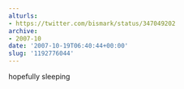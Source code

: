 ```yaml
---
alturls:
- https://twitter.com/bismark/status/347049202
archive:
- 2007-10
date: '2007-10-19T06:40:44+00:00'
slug: '1192776044'
---
```


hopefully sleeping

